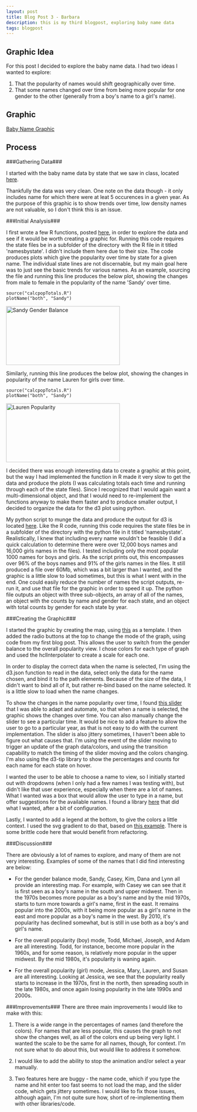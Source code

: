 ```yaml
---
layout: post
title: Blog Post 3 - Barbara
description: this is my third blogpost, exploring baby name data
tags: blogpost
---
```

## Graphic Idea ##

For this post I decided to explore the baby name data. I had two ideas I wanted to explore:

1. That the popularity of names would shift geographically over time.
2. That some names changed over time from being more popular for one gender to the other (generally from a boy's name to a girl's name).

## Graphic ##

[Baby Name Graphic](http://bwelsh.github.io/edav/assets/d3babynames.html)

## Process ##

###Gathering Data###

I started with the baby name data by state that we saw in class, located [here](http://www.ssa.gov/OACT/babynames/limits.html). 

Thankfully the data was very clean. One note on the data though - it only includes name for which there were at leat 5 occurences in a given year. As the purpose of this graphic is to show trends over time, low density names are not valuable, so I don't think this is an issue.

###Initial Analysis###

I first wrote a few R functions, posted [here](http://github.com/bwelsh/edav/blob/gh-pages/assets/calcpopTotals.R), in order to explore the data and see if it would be worth creating a graphic for. Running this code requires the state files be in a subfolder of the directory with the R file in it titled 'namesbystate'. I didn't include them here due to their size. The code produces plots which give the popularity over time by state for a given name. The individual state lines are not discernable, but my main goal here was to just see the basic trends for various names. As an example, sourcing the file and running this line produces the below plot, showing the changes from male to female in the popularity of the name 'Sandy' over time. 

    source("calcpopTotals.R")
    plotName("both", "Sandy")

<a href="http://bwelsh.github.io/edav/assets/gender_balance_sandy.png"><img src="http://bwelsh.github.io/edav/assets/gender_balance_sandy.png" alt="Sandy Gender Balance" width="310" height="160"></a>

Similarly, running this line produces the below plot, showing the changes in popularity of the name Lauren for girls over time.

    source("calcpopTotals.R")
    plotName("both", "Sandy")

<a href="http://bwelsh.github.io/edav/assets/popularity_lauren.png"><img src="http://bwelsh.github.io/edav/assets/popularity_lauren.png" alt="Lauren Popularity" width="310" height="160"></a>

I decided there was enough interesting data to create a graphic at this point, but the way I had implemented the function in R made it very slow to get the data and produce the plots (I was calculating totals each time and running through each of the state files). Since I recognized that I would again want a multi-dimensional object, and that I would need to re-implement the functions anyway to make them faster and to produce smaller output, I decided to organize the data for the d3 plot using python.

My python script to munge the data and produce the output for d3 is located [here](http://github.com/bwelsh/edav/blob/gh-pages/assets/baby_name_munge_2.py). Like the R code, running this code requires the state files be in a subfolder of the directory with the python file in it titled 'namesbystate'. Realistically, I knew that including every name wouldn't be feasible (I did a quick calculation to determine there were over 12,000 boys names and 16,000 girls names in the files). I tested including only the most popular 1000 names for boys and girls. As the script prints out, this encompasses over 96% of the boys names and 91% of the girls names in the files. It still produced a file over 60Mb, which was a bit larger than I wanted, and the graphic is a little slow to load sometimes, but this is what I went with in the end. One could easily reduce the number of names the script outputs, re-run it, and use that file for the graphic in order to speed it up. The python file outputs an object with three sub-objects, an array of all of the names, an object with the counts by name and gender for each state, and an object with total counts by gender for each state by year.

###Creating the Graphic###

I started the graphic by creating the map, using [this](http://codepen.io/browniefed/pen/goDsG) as a template. I then added the radio buttons at the top to change the mode of the graph, using code from my first blog post. This allows the user to switch from the gender balance to the overall popularity view. I chose colors for each type of graph and used the hclInterpolater to create a scale for each one.

In order to display the correct data when the name is selected, I'm using the d3.json function to read in the data, select only the data for the name chosen, and bind it to the path elements. Because of the size of the data, I didn't want to bind all of it, but rather re-bind based on the name selected. It is a little slow to load when the name changes.

To show the changes in the name popularity over time, I found [this slider](http://bl.ocks.org/mbostock/6452972) that I was able to adapt and automate, so that when a name is selected, the graphic shows the changes over time. You can also manually change the slider to see a particular time. It would be nice to add a feature to allow the user to go to a particular year, as that is not easy to do with the current implementation. The slider is also jittery sometimes, I haven't been able to figure out what causes that. I'm using the event of the slider moving to trigger an update of the graph data/colors, and using the transition capability to match the timing of the slider moving and the colors changing. I'm also using the d3-tip library to show the percentages and counts for each name for each state on hover.

I wanted the user to be able to choose a name to view, so I initially started out with dropdowns (when I only had a few names I was testing with), but didn't like that user experience, especially when there are a lot of names. What I wanted was a box that would allow the user to type in a name, but offer suggestions for the available names. I found a library [here](http://complete.ly/appspot.com) that did what I wanted, after a bit of configuration. 

Lastly, I wanted to add a legend at the bottom, to give the colors a little context. I used the svg gradient to do that, based on [this example](http://bl.ocks.org/mbostock/1086421). There is some brittle code here that would benefit from refactoring.

###Discussion###

There are obviously a lot of names to explore, and many of them are not very interesting. Examples of some of the names that I did find interesting are below:

-  For the gender balance mode, Sandy, Casey, Kim, Dana and Lynn all provide an interesting map. For example, with Casey we can see that it is first seen as a boy's name in the south and upper midwest. Then in the 1970s becomes more popular as a boy's name and by the mid 1970s, starts to turn more towards a girl's name, first in the east. It remains popular into the 2000s, with it being more popular as a girl's name in the east and more popular as a boy's name in the west. By 2010, it's popularity has declined somewhat, but is still in use both as a boy's and girl's name.

-  For the overall popularity (boy) mode, Todd, Michael, Joseph, and Adam are all interesting. Todd, for instance, become more popular in the 1960s, and for some reason, is relatively more popular in the upper midwest. By the mid 1980s, it's popularity is waning again.

-  For the overall popularity (girl) mode, Jessica, Mary, Lauren, and Susan are all interesting. Looking at Jessica, we see that the popularity really starts to increase in the 1970s, first in the north, then spreading south in the late 1980s, and once again losing popularity in the late 1990s and 2000s.

###Improvements###
There are three main improvements I would like to make with this:

1. There is a wide range in the percentages of names (and therefore the colors). For names that are less popular, this causes the graph to not show the changes well, as all of the colors end up being very light. I wanted the scale to be the same for all names, though, for context. I'm not sure what to do about this, but would like to address it somehow.

2. I would like to add the ability to stop the animation and/or select a year manually.

3. Two features here are buggy - the name code, which if you type the name and hit enter too fast seems to not load the map, and the slider code, which gets jittery sometimes. I would like to fix those issues, although again, I'm not quite sure how, short of re-implementing them with other libraries/code.

